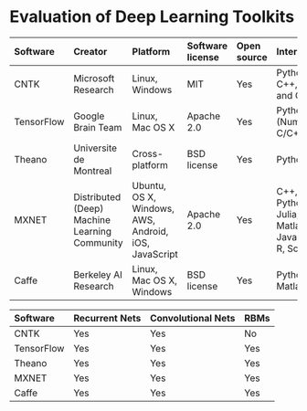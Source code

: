 # Evaluation of Deep Learning Toolkits
| Software | Creator | Platform | Software license | Open source | Interface | CUDA support | 
|:----------|:-------|:---------|:-----------------|:------------|:----------|:------------|
| CNTK | Microsoft Research | Linux, Windows | MIT | Yes | Python, C++, C# and CLI | Yes |
| TensorFlow | Google Brain Team | Linux, Mac OS X| Apache 2.0 | Yes | Python (Numpy), C/C++ |
| Theano | Universite de Montreal | Cross-platform | BSD license | Yes | Python | Yes | Yes |Yes |
| MXNET | Distributed (Deep) Machine Learning Community | Ubuntu, OS X, Windows, AWS, Android, iOS, JavaScript | Apache 2.0 | Yes | C++, Python, Julia, Matlab, JavaScript, R, Scala | Yes |
| Caffe | Berkeley AI Research | Linux, Mac OS X, Windows | BSD license | Yes | Python, Matlab | Yes |


| Software | Recurrent Nets | Convolutional Nets | RBMs |
|:---------|:---------------|:-------------------|:-----|
| CNTK | Yes | Yes | No |
| TensorFlow | Yes | Yes | Yes|
| Theano | Yes |Yes | Yes |
| MXNET | Yes | Yes | Yes |
| Caffe | Yes | Yes | Yes |
